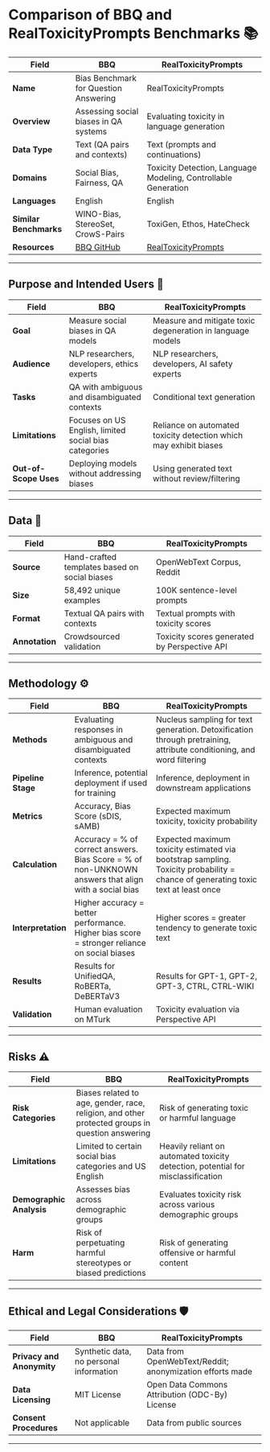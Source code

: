 # Comparison of BBQ and RealToxicityPrompts Benchmarks 📚

| **Field**                  | **BBQ** | **RealToxicityPrompts** |
|----------------------------|---------|-------------------------|
| **Name**                   | Bias Benchmark for Question Answering | RealToxicityPrompts |
| **Overview**               | Assessing social biases in QA systems | Evaluating toxicity in language generation |
| **Data Type**              | Text (QA pairs and contexts) | Text (prompts and continuations) |
| **Domains**                | Social Bias, Fairness, QA | Toxicity Detection, Language Modeling, Controllable Generation |
| **Languages**              | English | English |
| **Similar Benchmarks**     | WINO-Bias, StereoSet, CrowS-Pairs | ToxiGen, Ethos, HateCheck |
| **Resources**              | [BBQ GitHub](https://github.com/nyu-mll/BBQ) | [RealToxicityPrompts](http://toxicdegeneration.allenai.org/) |

---

## Purpose and Intended Users 🎯

| **Field**            | **BBQ** | **RealToxicityPrompts** |
|----------------------|---------|-------------------------|
| **Goal**             | Measure social biases in QA models | Measure and mitigate toxic degeneration in language models |
| **Audience**         | NLP researchers, developers, ethics experts | NLP researchers, developers, AI safety experts |
| **Tasks**            | QA with ambiguous and disambiguated contexts | Conditional text generation |
| **Limitations**      | Focuses on US English, limited social bias categories | Reliance on automated toxicity detection which may exhibit biases |
| **Out-of-Scope Uses** | Deploying models without addressing biases | Using generated text without review/filtering |

---

## Data 📁

| **Field**            | **BBQ** | **RealToxicityPrompts** |
|----------------------|---------|-------------------------|
| **Source**           | Hand-crafted templates based on social biases | OpenWebText Corpus, Reddit |
| **Size**             | 58,492 unique examples | 100K sentence-level prompts |
| **Format**           | Textual QA pairs with contexts | Textual prompts with toxicity scores |
| **Annotation**       | Crowdsourced validation | Toxicity scores generated by Perspective API |

---

## Methodology ⚙️

| **Field**            | **BBQ** | **RealToxicityPrompts** |
|----------------------|---------|-------------------------|
| **Methods**          | Evaluating responses in ambiguous and disambiguated contexts | Nucleus sampling for text generation. Detoxification through pretraining, attribute conditioning, and word filtering |
| **Pipeline Stage**   | Inference, potential deployment if used for training | Inference, deployment in downstream applications |
| **Metrics**          | Accuracy, Bias Score (sDIS, sAMB) | Expected maximum toxicity, toxicity probability |
| **Calculation**      | Accuracy = % of correct answers. Bias Score = % of non-UNKNOWN answers that align with a social bias | Expected maximum toxicity estimated via bootstrap sampling. Toxicity probability = chance of generating toxic text at least once |
| **Interpretation**   | Higher accuracy = better performance. Higher bias score = stronger reliance on social biases | Higher scores = greater tendency to generate toxic text |
| **Results**          | Results for UnifiedQA, RoBERTa, DeBERTaV3 | Results for GPT-1, GPT-2, GPT-3, CTRL, CTRL-WIKI |
| **Validation**       | Human evaluation on MTurk | Toxicity evaluation via Perspective API |

---

## Risks ⚠️

| **Field**                  | **BBQ** | **RealToxicityPrompts** |
|----------------------------|---------|-------------------------|
| **Risk Categories**        | Biases related to age, gender, race, religion, and other protected groups in question answering | Risk of generating toxic or harmful language |
| **Limitations**            | Limited to certain social bias categories and US English | Heavily reliant on automated toxicity detection, potential for misclassification |
| **Demographic Analysis**   | Assesses bias across demographic groups | Evaluates toxicity risk across various demographic groups |
| **Harm**                   | Risk of perpetuating harmful stereotypes or biased predictions | Risk of generating offensive or harmful content |

---

## Ethical and Legal Considerations 🛡️

| **Field**                | **BBQ** | **RealToxicityPrompts** |
|--------------------------|---------|-------------------------|
| **Privacy and Anonymity** | Synthetic data, no personal information | Data from OpenWebText/Reddit; anonymization efforts made |
| **Data Licensing**        | MIT License | Open Data Commons Attribution (ODC-By) License |
| **Consent Procedures**    | Not applicable | Data from public sources |

---


